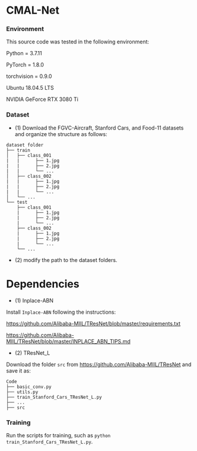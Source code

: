 # CMAL-Net


### Environment

This source code was tested in the following environment:

Python = 3.7.11

PyTorch = 1.8.0

torchvision = 0.9.0

Ubuntu 18.04.5 LTS

NVIDIA GeForce RTX 3080 Ti

### Dataset

* (1) Download the FGVC-Aircraft, Stanford Cars, and Food-11 datasets and organize the structure as follows:
```
dataset folder
├── train
│   ├── class_001
|   |      ├── 1.jpg
|   |      ├── 2.jpg
|   |      └── ...
│   ├── class_002
|   |      ├── 1.jpg
|   |      ├── 2.jpg
|   |      └── ...
│   └── ...
└── test
    ├── class_001
    |      ├── 1.jpg
    |      ├── 2.jpg
    |      └── ...
    ├── class_002
    |      ├── 1.jpg
    |      ├── 2.jpg
    |      └── ...
    └── ...
```
* (2) modify the path to the dataset folders.

# Dependencies

* (1) Inplace-ABN

Install `Inplace-ABN` following the instructions:

https://github.com/Alibaba-MIIL/TResNet/blob/master/requirements.txt

https://github.com/Alibaba-MIIL/TResNet/blob/master/INPLACE_ABN_TIPS.md

* (2) TResNet_L

Download the folder `src` from https://github.com/Alibaba-MIIL/TResNet and save it as:
```
Code
├── basic_conv.py
├── utils.py
├── train_Stanford_Cars_TResNet_L.py
├── ...
├── src
```

### Training

Run the scripts for training, such as `python train_Stanford_Cars_TResNet_L.py`.
